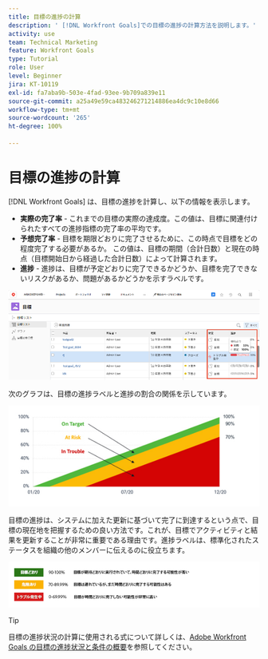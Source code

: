 ```yaml
---
title: 目標の進捗の計算
description: ' [!DNL Workfront Goals]での目標の進捗の計算方法を説明します。'
activity: use
team: Technical Marketing
feature: Workfront Goals
type: Tutorial
role: User
level: Beginner
jira: KT-10119
exl-id: fa7aba9b-503e-4fad-93ee-9b709a839e11
source-git-commit: a25a49e59ca483246271214886ea4dc9c10e8d66
workflow-type: tm+mt
source-wordcount: '265'
ht-degree: 100%

---
```


# 目標の進捗の計算

[!DNL Workfront Goals] は、目標の進捗を計算し、以下の情報を表示します。

* **実際の完了率** - これまでの目標の実際の達成度。この値は、目標に関連付けられたすべての進捗指標の完了率の平均です。
* **予想完了率** - 目標を期限どおりに完了させるために、この時点で目標をどの程度完了する必要があるか。 この値は、目標の期間（合計日数）と現在の時点（目標開始日から経過した合計日数）によって計算されます。
* **進捗** - 進捗は、目標が予定どおりに完了できるかどうか、目標を完了できないリスクがあるか、問題があるかどうかを示すラベルです。

![の目標の進捗のスクリーンショット[!DNL Workfront Goals]](assets/13-workfront-goals-percent-complete.png)

次のグラフは、目標の進捗ラベルと進捗の割合の関係を示しています。

![目標の進捗ラベルと進捗率の関係を示すグラフ](assets/14-workfront-goals-progress-statuses.jpeg)

目標の進捗は、システムに加えた更新に基づいて完了に到達するという点で、目標の現在地を把握するための良い方法です。これが、目標でアクティビティと結果を更新することが非常に重要である理由です。進捗ラベルは、標準化されたステータスを組織の他のメンバーに伝えるのに役立ちます。

![ の様々な進捗状況ラベルをカバーしている画像[!DNL Workfront Goals]](assets/15-workfront-goals-progress-bar-code.png)


>[!TIP]
>
>目標の進捗状況の計算に使用される式について詳しくは、[Adobe Workfront Goals の目標の進捗状況と条件の概要](https://experienceleague.adobe.com/docs/workfront/using/adobe-workfront-goals/goal-management/calculate-goal-progress.html?lang=ja#overview-of-goal-progress-and-threshold)を参照してください。

